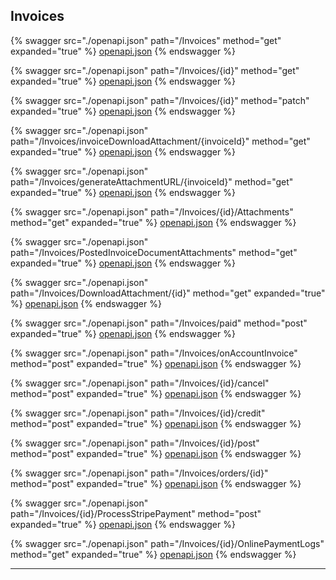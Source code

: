 ## Invoices




{% swagger src="./openapi.json" path="/Invoices" method="get" expanded="true" %}
[openapi.json](./docs/openapi.json)
{% endswagger %}

{% swagger src="./openapi.json" path="/Invoices/{id}" method="get" expanded="true" %}
[openapi.json](./docs/openapi.json)
{% endswagger %}

{% swagger src="./openapi.json" path="/Invoices/{id}" method="patch" expanded="true" %}
[openapi.json](./docs/openapi.json)
{% endswagger %}

{% swagger src="./openapi.json" path="/Invoices/invoiceDownloadAttachment/{invoiceId}" method="get" expanded="true" %}
[openapi.json](./docs/openapi.json)
{% endswagger %}

{% swagger src="./openapi.json" path="/Invoices/generateAttachmentURL/{invoiceId}" method="get" expanded="true" %}
[openapi.json](./docs/openapi.json)
{% endswagger %}

{% swagger src="./openapi.json" path="/Invoices/{id}/Attachments" method="get" expanded="true" %}
[openapi.json](./docs/openapi.json)
{% endswagger %}

{% swagger src="./openapi.json" path="/Invoices/PostedInvoiceDocumentAttachments" method="get" expanded="true" %}
[openapi.json](./docs/openapi.json)
{% endswagger %}

{% swagger src="./openapi.json" path="/Invoices/DownloadAttachment/{id}" method="get" expanded="true" %}
[openapi.json](./docs/openapi.json)
{% endswagger %}

{% swagger src="./openapi.json" path="/Invoices/paid" method="post" expanded="true" %}
[openapi.json](./docs/openapi.json)
{% endswagger %}

{% swagger src="./openapi.json" path="/Invoices/onAccountInvoice" method="post" expanded="true" %}
[openapi.json](./docs/openapi.json)
{% endswagger %}

{% swagger src="./openapi.json" path="/Invoices/{id}/cancel" method="post" expanded="true" %}
[openapi.json](./docs/openapi.json)
{% endswagger %}

{% swagger src="./openapi.json" path="/Invoices/{id}/credit" method="post" expanded="true" %}
[openapi.json](./docs/openapi.json)
{% endswagger %}

{% swagger src="./openapi.json" path="/Invoices/{id}/post" method="post" expanded="true" %}
[openapi.json](./docs/openapi.json)
{% endswagger %}

{% swagger src="./openapi.json" path="/Invoices/orders/{id}" method="post" expanded="true" %}
[openapi.json](./docs/openapi.json)
{% endswagger %}

{% swagger src="./openapi.json" path="/Invoices/{id}/ProcessStripePayment" method="post" expanded="true" %}
[openapi.json](./docs/openapi.json)
{% endswagger %}

{% swagger src="./openapi.json" path="/Invoices/{id}/OnlinePaymentLogs" method="get" expanded="true" %}
[openapi.json](./docs/openapi.json)
{% endswagger %}


---


